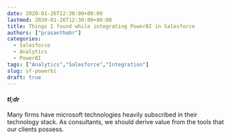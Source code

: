 ```yaml
---
date: 2020-01-26T12:30:00+00:00
lastmod: 2020-01-26T12:30:00+00:00
title: Things I found while integrating PowerBI in Salesforce
authors: ["prasanthabr"]
categories: 
  - Salesforce
  - Analytics
  - PowerBI
tags: ["Analytics","Salesforce","Integration"]
slug: sf-powerbi
draft: true
---
```


#### _tl;dr_
Many firms have microsoft technologies heavily subscribed in their technology stack.
As consultants, we should derive value from the tools that our clients possess.

